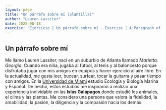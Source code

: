 ```yaml
---
layout: page
title: "Un párrafo sobre mí (plantilla)"
author: "Lauren Lassiter"
date: 2025-08-18
exercise: "Ejercicio 1 Un párrafo sobre mí - Exercise 1 A Paragraph of Me"
---
```


## Un párrafo sobre mí

Me llamo Lauren Lassiter, nací en un suburbio de Atlanta llamado *Marietta, Georgia*. Cuando era niña, jugaba al fútbol, al tenis y al baloncesto porque disfrutaba jugar con mis amigos en equipos y hacer ejercicio al aire libre. En la actualidad, me gusta leer, bucear, surfear, tocar la guitarra y pasar tiempo con amigos. En la [Universidad de Miami](https://welcome.miami.edu/) estudio Ecología y Biología Marina y Español. De hecho, estos estudios me inspiraron a realizar una experiencia inolvidable en las **Islas Galápagos** donde estudié los animales, el clima y las plantas. Me considero una persona que valora la fidelidad, la amabilidad, la pasión, la diligencia y la compasión hacia los demás. 
